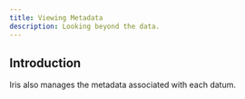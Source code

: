 ```yaml
---
title: Viewing Metadata
description: Looking beyond the data.
---
```


## Introduction
Iris also manages the metadata associated with each datum.